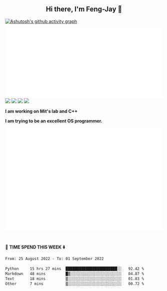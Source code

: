 <h2 align="center"> Hi there, I'm Feng-Jay 👋 </h2>  

<!-- ![](https://github.com/Feng-Jay/DataStruct/blob/master/Image/1.png)   -->

[![Ashutosh's github activity graph](https://activity-graph.herokuapp.com/graph?username=Feng-Jay&theme=github)](https://github.com/ashutosh00710/github-readme-activity-graph)



<img src='/metrics.plugin.achievements.compact.svg' align='right' />

![](https://visitor-badge.glitch.me/badge?page_id=Feng-Jay.readme)
![](https://img.shields.io/badge/Concentrate-Cpp-blue)
![](https://img.shields.io/badge/Rust-primer-orange)
![](https://img.shields.io/badge/Target-OS-9cf)  

<p align="left"><b>
I am working on Mit's lab and C++

I am trying to be an excellent OS programmer. 
</b></p>
<!-- ![Achievement]() -->

<!-- <img align="right" src="https://github-readme-stats.vercel.app/api?username=Feng-Jay&show_icons=true&icon_color=CE1D2D&text_color=718096&bg_color=ffffff&hide_title=true" /> -->
<!-- ![Calendar]() -->
<img src='/metrics.plugin.isocalendar.fullyear.svg' align='center' />  
<!-- 
<img src='metrics.plugin.stargazers.svg' align='right' width='200' height='200'> -->

&emsp;

<!-- ![Metrics](/github-metrics.svg) -->

📘 **TIME SPEND THIS WEEK ⬇️**
<!--START_SECTION:waka-->
```text
From: 25 August 2022 - To: 01 September 2022

Python     15 hrs 27 mins  ███████████████████████░░   92.42 %
Markdown   48 mins         █▒░░░░░░░░░░░░░░░░░░░░░░░   04.87 %
Text       18 mins         ▒░░░░░░░░░░░░░░░░░░░░░░░░   01.83 %
Other      7 mins          ▒░░░░░░░░░░░░░░░░░░░░░░░░   00.72 %
```

<!--END_SECTION:waka-->
